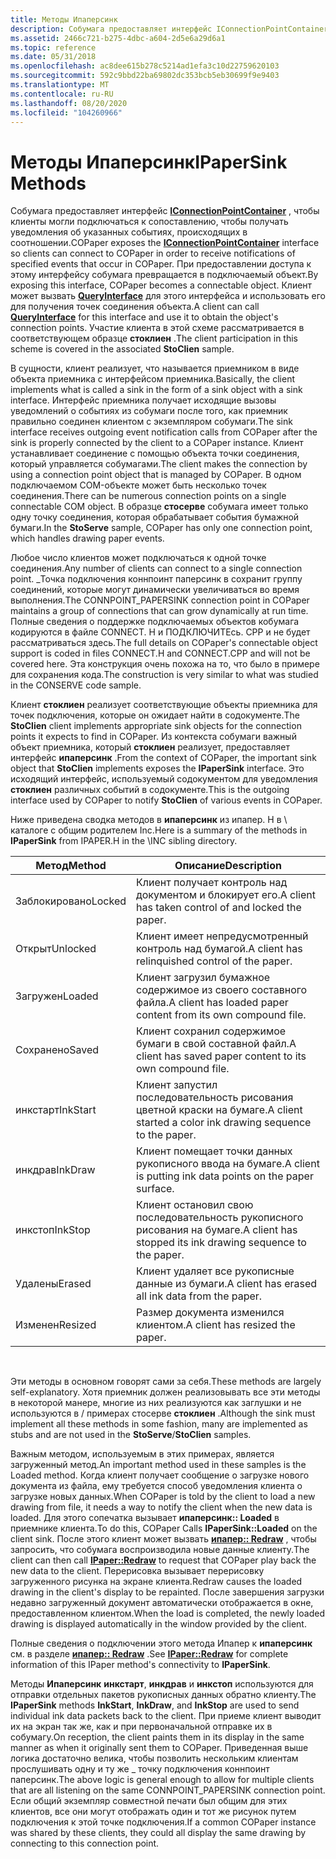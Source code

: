 ```yaml
---
title: Методы Ипаперсинк
description: Собумага предоставляет интерфейс IConnectionPointContainer, чтобы клиенты могли подключаться к сопоставлению, чтобы получать уведомления об указанных событиях, происходящих в соотношении.
ms.assetid: 2466c721-b275-4dbc-a604-2d5e6a29d6a1
ms.topic: reference
ms.date: 05/31/2018
ms.openlocfilehash: ac8dee615b278c5214ad1efa3c10d22759620103
ms.sourcegitcommit: 592c9bbd22ba69802dc353bcb5eb30699f9e9403
ms.translationtype: MT
ms.contentlocale: ru-RU
ms.lasthandoff: 08/20/2020
ms.locfileid: "104260966"
---
```

# <a name="ipapersink-methods"></a><span data-ttu-id="2e785-103">Методы Ипаперсинк</span><span class="sxs-lookup"><span data-stu-id="2e785-103">IPaperSink Methods</span></span>

<span data-ttu-id="2e785-104">Собумага предоставляет интерфейс [**IConnectionPointContainer**](/windows/win32/api/ocidl/nn-ocidl-iconnectionpointcontainer) , чтобы клиенты могли подключаться к сопоставлению, чтобы получать уведомления об указанных событиях, происходящих в соотношении.</span><span class="sxs-lookup"><span data-stu-id="2e785-104">COPaper exposes the [**IConnectionPointContainer**](/windows/win32/api/ocidl/nn-ocidl-iconnectionpointcontainer) interface so clients can connect to COPaper in order to receive notifications of specified events that occur in COPaper.</span></span> <span data-ttu-id="2e785-105">При предоставлении доступа к этому интерфейсу собумага превращается в подключаемый объект.</span><span class="sxs-lookup"><span data-stu-id="2e785-105">By exposing this interface, COPaper becomes a connectable object.</span></span> <span data-ttu-id="2e785-106">Клиент может вызвать [**QueryInterface**](/windows/win32/api/unknwn/nf-unknwn-iunknown-queryinterface(q)) для этого интерфейса и использовать его для получения точек соединения объекта.</span><span class="sxs-lookup"><span data-stu-id="2e785-106">A client can call [**QueryInterface**](/windows/win32/api/unknwn/nf-unknwn-iunknown-queryinterface(q)) for this interface and use it to obtain the object's connection points.</span></span> <span data-ttu-id="2e785-107">Участие клиента в этой схеме рассматривается в соответствующем образце **стоклиен** .</span><span class="sxs-lookup"><span data-stu-id="2e785-107">The client participation in this scheme is covered in the associated **StoClien** sample.</span></span>

<span data-ttu-id="2e785-108">В сущности, клиент реализует, что называется приемником в виде объекта приемника с интерфейсом приемника.</span><span class="sxs-lookup"><span data-stu-id="2e785-108">Basically, the client implements what is called a sink in the form of a sink object with a sink interface.</span></span> <span data-ttu-id="2e785-109">Интерфейс приемника получает исходящие вызовы уведомлений о событиях из собумаги после того, как приемник правильно соединен клиентом с экземпляром собумаги.</span><span class="sxs-lookup"><span data-stu-id="2e785-109">The sink interface receives outgoing event notification calls from COPaper after the sink is properly connected by the client to a COPaper instance.</span></span> <span data-ttu-id="2e785-110">Клиент устанавливает соединение с помощью объекта точки соединения, который управляется собумагами.</span><span class="sxs-lookup"><span data-stu-id="2e785-110">The client makes the connection by using a connection point object that is managed by COPaper.</span></span> <span data-ttu-id="2e785-111">В одном подключаемом COM-объекте может быть несколько точек соединения.</span><span class="sxs-lookup"><span data-stu-id="2e785-111">There can be numerous connection points on a single connectable COM object.</span></span> <span data-ttu-id="2e785-112">В образце **стосерве** собумага имеет только одну точку соединения, которая обрабатывает события бумажной бумаги.</span><span class="sxs-lookup"><span data-stu-id="2e785-112">In the **StoServe** sample, COPaper has only one connection point, which handles drawing paper events.</span></span>

<span data-ttu-id="2e785-113">Любое число клиентов может подключаться к одной точке соединения.</span><span class="sxs-lookup"><span data-stu-id="2e785-113">Any number of clients can connect to a single connection point.</span></span> <span data-ttu-id="2e785-114">\_Точка подключения коннпоинт паперсинк в сохранит группу соединений, которые могут динамически увеличиваться во время выполнения.</span><span class="sxs-lookup"><span data-stu-id="2e785-114">The CONNPOINT\_PAPERSINK connection point in COPaper maintains a group of connections that can grow dynamically at run time.</span></span> <span data-ttu-id="2e785-115">Полные сведения о поддержке подключаемых объектов кобумага кодируются в файле CONNECT. H и ПОДКЛЮЧИТЕсь. CPP и не будет рассматриваться здесь.</span><span class="sxs-lookup"><span data-stu-id="2e785-115">The full details on COPaper's connectable object support is coded in files CONNECT.H and CONNECT.CPP and will not be covered here.</span></span> <span data-ttu-id="2e785-116">Эта конструкция очень похожа на то, что было в примере для сохранения кода.</span><span class="sxs-lookup"><span data-stu-id="2e785-116">The construction is very similar to what was studied in the CONSERVE code sample.</span></span>

<span data-ttu-id="2e785-117">Клиент **стоклиен** реализует соответствующие объекты приемника для точек подключения, которые он ожидает найти в содокументе.</span><span class="sxs-lookup"><span data-stu-id="2e785-117">The **StoClien** client implements appropriate sink objects for the connection points it expects to find in COPaper.</span></span> <span data-ttu-id="2e785-118">Из контекста собумаги важный объект приемника, который **стоклиен** реализует, предоставляет интерфейс **ипаперсинк** .</span><span class="sxs-lookup"><span data-stu-id="2e785-118">From the context of COPaper, the important sink object that **StoClien** implements exposes the **IPaperSink** interface.</span></span> <span data-ttu-id="2e785-119">Это исходящий интерфейс, используемый содокументом для уведомления **стоклиен** различных событий в содокументе.</span><span class="sxs-lookup"><span data-stu-id="2e785-119">This is the outgoing interface used by COPaper to notify **StoClien** of various events in COPaper.</span></span>

<span data-ttu-id="2e785-120">Ниже приведена сводка методов в **ипаперсинк** из ипапер. H в \\ каталоге с общим родителем Inc.</span><span class="sxs-lookup"><span data-stu-id="2e785-120">Here is a summary of the methods in **IPaperSink** from IPAPER.H in the \\INC sibling directory.</span></span>



| <span data-ttu-id="2e785-121">Метод</span><span class="sxs-lookup"><span data-stu-id="2e785-121">Method</span></span>   | <span data-ttu-id="2e785-122">Описание</span><span class="sxs-lookup"><span data-stu-id="2e785-122">Description</span></span>                                                   |
|----------|---------------------------------------------------------------|
| <span data-ttu-id="2e785-123">Заблокировано</span><span class="sxs-lookup"><span data-stu-id="2e785-123">Locked</span></span>   | <span data-ttu-id="2e785-124">Клиент получает контроль над документом и блокирует его.</span><span class="sxs-lookup"><span data-stu-id="2e785-124">A client has taken control of and locked the paper.</span></span>           |
| <span data-ttu-id="2e785-125">Открыт</span><span class="sxs-lookup"><span data-stu-id="2e785-125">Unlocked</span></span> | <span data-ttu-id="2e785-126">Клиент имеет непредусмотренный контроль над бумагой.</span><span class="sxs-lookup"><span data-stu-id="2e785-126">A client has relinquished control of the paper.</span></span>               |
| <span data-ttu-id="2e785-127">Загружен</span><span class="sxs-lookup"><span data-stu-id="2e785-127">Loaded</span></span>   | <span data-ttu-id="2e785-128">Клиент загрузил бумажное содержимое из своего составного файла.</span><span class="sxs-lookup"><span data-stu-id="2e785-128">A client has loaded paper content from its own compound file.</span></span> |
| <span data-ttu-id="2e785-129">Сохранено</span><span class="sxs-lookup"><span data-stu-id="2e785-129">Saved</span></span>    | <span data-ttu-id="2e785-130">Клиент сохранил содержимое бумаги в свой составной файл.</span><span class="sxs-lookup"><span data-stu-id="2e785-130">A client has saved paper content to its own compound file.</span></span>    |
| <span data-ttu-id="2e785-131">инкстарт</span><span class="sxs-lookup"><span data-stu-id="2e785-131">InkStart</span></span> | <span data-ttu-id="2e785-132">Клиент запустил последовательность рисования цветной краски на бумаге.</span><span class="sxs-lookup"><span data-stu-id="2e785-132">A client started a color ink drawing sequence to the paper.</span></span>   |
| <span data-ttu-id="2e785-133">инкдрав</span><span class="sxs-lookup"><span data-stu-id="2e785-133">InkDraw</span></span>  | <span data-ttu-id="2e785-134">Клиент помещает точки данных рукописного ввода на бумаге.</span><span class="sxs-lookup"><span data-stu-id="2e785-134">A client is putting ink data points on the paper surface.</span></span>     |
| <span data-ttu-id="2e785-135">инкстоп</span><span class="sxs-lookup"><span data-stu-id="2e785-135">InkStop</span></span>  | <span data-ttu-id="2e785-136">Клиент остановил свою последовательность рукописного рисования на бумаге.</span><span class="sxs-lookup"><span data-stu-id="2e785-136">A client has stopped its ink drawing sequence to the paper.</span></span>   |
| <span data-ttu-id="2e785-137">Удалены</span><span class="sxs-lookup"><span data-stu-id="2e785-137">Erased</span></span>   | <span data-ttu-id="2e785-138">Клиент удаляет все рукописные данные из бумаги.</span><span class="sxs-lookup"><span data-stu-id="2e785-138">A client has erased all ink data from the paper.</span></span>              |
| <span data-ttu-id="2e785-139">Изменен</span><span class="sxs-lookup"><span data-stu-id="2e785-139">Resized</span></span>  | <span data-ttu-id="2e785-140">Размер документа изменился клиентом.</span><span class="sxs-lookup"><span data-stu-id="2e785-140">A client has resized the paper.</span></span>                               |



 

<span data-ttu-id="2e785-141">Эти методы в основном говорят сами за себя.</span><span class="sxs-lookup"><span data-stu-id="2e785-141">These methods are largely self-explanatory.</span></span> <span data-ttu-id="2e785-142">Хотя приемник должен реализовывать все эти методы в некоторой манере, многие из них реализуются как заглушки и не используются в  / примерах стосерве **стоклиен** .</span><span class="sxs-lookup"><span data-stu-id="2e785-142">Although the sink must implement all these methods in some fashion, many are implemented as stubs and are not used in the **StoServe**/**StoClien** samples.</span></span>

<span data-ttu-id="2e785-143">Важным методом, используемым в этих примерах, является загруженный метод.</span><span class="sxs-lookup"><span data-stu-id="2e785-143">An important method used in these samples is the Loaded method.</span></span> <span data-ttu-id="2e785-144">Когда клиент получает сообщение о загрузке нового документа из файла, ему требуется способ уведомления клиента о загрузке новых данных.</span><span class="sxs-lookup"><span data-stu-id="2e785-144">When COPaper is told by the client to load a new drawing from file, it needs a way to notify the client when the new data is loaded.</span></span> <span data-ttu-id="2e785-145">Для этого сопечатка вызывает **ипаперсинк:: Loaded** в приемнике клиента.</span><span class="sxs-lookup"><span data-stu-id="2e785-145">To do this, COPaper Calls **IPaperSink::Loaded** on the client sink.</span></span> <span data-ttu-id="2e785-146">После этого клиент может вызвать [**ипапер:: Redraw**](ipaper--redraw.md) , чтобы запросить, что собумага воспроизводила новые данные клиенту.</span><span class="sxs-lookup"><span data-stu-id="2e785-146">The client can then call [**IPaper::Redraw**](ipaper--redraw.md) to request that COPaper play back the new data to the client.</span></span> <span data-ttu-id="2e785-147">Перерисовка вызывает перерисовку загруженного рисунка на экране клиента.</span><span class="sxs-lookup"><span data-stu-id="2e785-147">Redraw causes the loaded drawing in the client's display to be repainted.</span></span> <span data-ttu-id="2e785-148">После завершения загрузки недавно загруженный документ автоматически отображается в окне, предоставленном клиентом.</span><span class="sxs-lookup"><span data-stu-id="2e785-148">When the load is completed, the newly loaded drawing is displayed automatically in the window provided by the client.</span></span>

<span data-ttu-id="2e785-149">Полные сведения о подключении этого метода Ипапер к **ипаперсинк** см. в разделе [**ипапер:: Redraw**](ipaper--redraw.md) .</span><span class="sxs-lookup"><span data-stu-id="2e785-149">See [**IPaper::Redraw**](ipaper--redraw.md) for complete information of this IPaper method's connectivity to **IPaperSink**.</span></span>

<span data-ttu-id="2e785-150">Методы **Ипаперсинк** **инкстарт**, **инкдрав** и **инкстоп** используются для отправки отдельных пакетов рукописных данных обратно клиенту.</span><span class="sxs-lookup"><span data-stu-id="2e785-150">The **IPaperSink** methods **InkStart**, **InkDraw**, and **InkStop** are used to send individual ink data packets back to the client.</span></span> <span data-ttu-id="2e785-151">При приеме клиент выводит их на экран так же, как и при первоначальной отправке их в собумагу.</span><span class="sxs-lookup"><span data-stu-id="2e785-151">On reception, the client paints them in its display in the same manner as when it originally sent them to COPaper.</span></span> <span data-ttu-id="2e785-152">Приведенная выше логика достаточно велика, чтобы позволить нескольким клиентам прослушивать одну и ту же \_ точку подключения коннпоинт паперсинк.</span><span class="sxs-lookup"><span data-stu-id="2e785-152">The above logic is general enough to allow for multiple clients that are all listening on the same CONNPOINT\_PAPERSINK connection point.</span></span> <span data-ttu-id="2e785-153">Если общий экземпляр совместной печати был общим для этих клиентов, все они могут отображать один и тот же рисунок путем подключения к этой точке подключения.</span><span class="sxs-lookup"><span data-stu-id="2e785-153">If a common COPaper instance was shared by these clients, they could all display the same drawing by connecting to this connection point.</span></span>

 

 